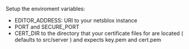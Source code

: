 Setup the enviroment variables: 
- EDITOR_ADDRESS: URI to your netsblox instance
- PORT and SECURE_PORT
- CERT_DIR to the directory that your certificate files for are located ( defaults to src/server ) and expects key.pem and cert.pem
